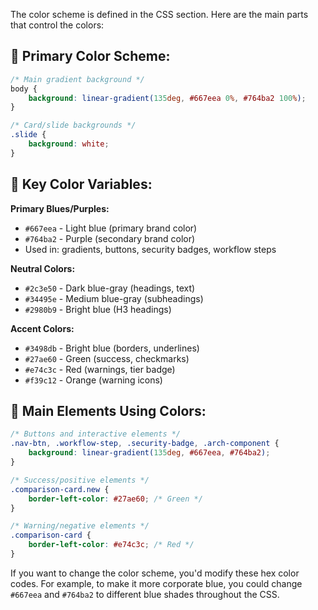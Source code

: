 The color scheme is defined in the CSS section. Here are the main parts that control the colors:

## **🎨 Primary Color Scheme:**

```css
/* Main gradient background */
body {
    background: linear-gradient(135deg, #667eea 0%, #764ba2 100%);
}

/* Card/slide backgrounds */
.slide {
    background: white;
}
```

## **🔵 Key Color Variables:**

**Primary Blues/Purples:**
- `#667eea` - Light blue (primary brand color)
- `#764ba2` - Purple (secondary brand color)
- Used in: gradients, buttons, security badges, workflow steps

**Neutral Colors:**
- `#2c3e50` - Dark blue-gray (headings, text)
- `#34495e` - Medium blue-gray (subheadings)
- `#2980b9` - Bright blue (H3 headings)

**Accent Colors:**
- `#3498db` - Bright blue (borders, underlines)
- `#27ae60` - Green (success, checkmarks)
- `#e74c3c` - Red (warnings, tier badge)
- `#f39c12` - Orange (warning icons)

## **🎯 Main Elements Using Colors:**

```css
/* Buttons and interactive elements */
.nav-btn, .workflow-step, .security-badge, .arch-component {
    background: linear-gradient(135deg, #667eea, #764ba2);
}

/* Success/positive elements */
.comparison-card.new {
    border-left-color: #27ae60; /* Green */
}

/* Warning/negative elements */
.comparison-card {
    border-left-color: #e74c3c; /* Red */
}
```

If you want to change the color scheme, you'd modify these hex color codes. For example, to make it more corporate blue, you could change `#667eea` and `#764ba2` to different blue shades throughout the CSS.